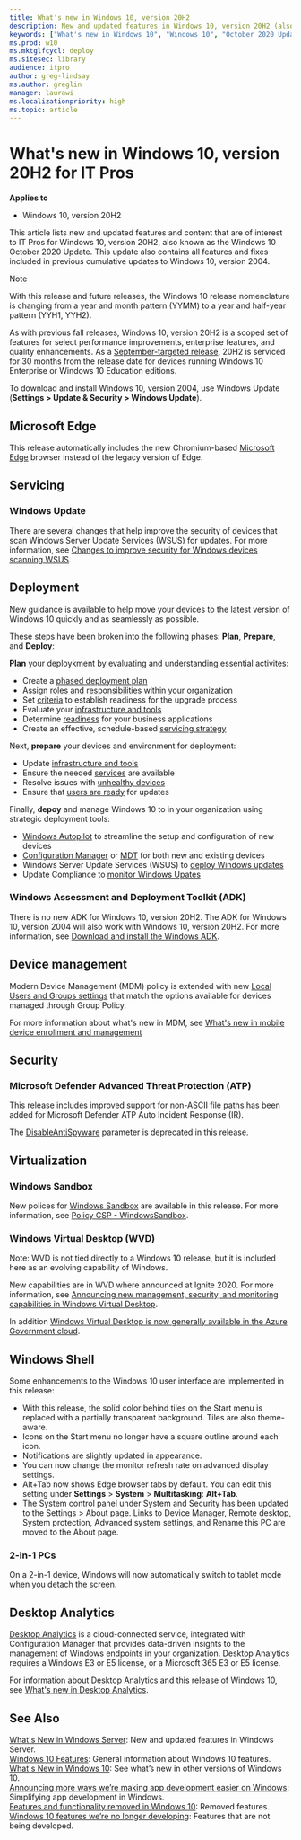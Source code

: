 ```yaml
---
title: What's new in Windows 10, version 20H2
description: New and updated features in Windows 10, version 20H2 (also known as the Windows 10 October 2020 Update).
keywords: ["What's new in Windows 10", "Windows 10", "October 2020 Update"]
ms.prod: w10
ms.mktglfcycl: deploy
ms.sitesec: library
audience: itpro
author: greg-lindsay
ms.author: greglin
manager: laurawi
ms.localizationpriority: high
ms.topic: article
---
```


# What's new in Windows 10, version 20H2 for IT Pros

**Applies to**
-   Windows 10, version 20H2

This article lists new and updated features and content that are of interest to IT Pros for Windows 10, version 20H2, also known as the Windows 10 October 2020 Update. This update also contains all features and fixes included in previous cumulative updates to Windows 10, version 2004.

> [!NOTE]
> With this release and future releases, the Windows 10 release nomenclature is changing from a year and month pattern (YYMM) to a year and half-year pattern (YYH1, YYH2).

As with previous fall releases, Windows 10, version 20H2 is a scoped set of features for select performance improvements, enterprise features, and quality enhancements. As a [September-targeted release](https://support.microsoft.com/help/13853/windows-lifecycle-fact-sheet), 20H2 is serviced for 30 months from the release date for devices running Windows 10 Enterprise or Windows 10 Education editions. 

To download and install Windows 10, version 2004, use Windows Update (**Settings > Update & Security > Windows Update**). 

## Microsoft Edge

This release automatically includes the new Chromium-based [Microsoft Edge](https://www.microsoft.com/edge/business) browser instead of the legacy version of Edge.

## Servicing

### Windows Update

There are several changes that help improve the security of devices that scan Windows Server Update Services (WSUS) for updates. For more information, see [Changes to improve security for Windows devices scanning WSUS](https://techcommunity.microsoft.com/t5/windows-it-pro-blog/changes-to-improve-security-for-windows-devices-scanning-wsus/ba-p/1645547).

## Deployment

New guidance is available to help move your devices to the latest version of Windows 10 quickly and as seamlessly as possible. 

These steps have been broken into the following phases: **Plan**, **Prepare**, and **Deploy**:

**Plan** your deploykment by evaluating and understanding essential activites: 
- Create a [phased deployment plan](https://docs.microsoft.com/windows/deployment/update/create-deployment-plan)
- Assign [roles and responsibilities](https://docs.microsoft.com/windows/deployment/update/plan-define-readiness#process-manager) within your organization
- Set [criteria](https://docs.microsoft.com/windows/deployment/update/plan-define-readiness#set-criteria-for-rating-apps) to establish readiness for the upgrade process
- Evaluate your [infrastructure and tools](https://docs.microsoft.com/windows/deployment/update/eval-infra-tools)
- Determine [readiness](https://docs.microsoft.com/windows/deployment/update/plan-determine-app-readiness) for your business applications
- Create an effective, schedule-based [servicing strategy](https://docs.microsoft.com/windows/deployment/update/plan-define-strategy)

Next, **prepare** your devices and environment for deployment:
- Update [infrastructure and tools](https://docs.microsoft.com/windows/deployment/update/prepare-deploy-windows#prepare-infrastructure-and-environment)
- Ensure the needed [services](https://docs.microsoft.com/windows/deployment/update/prepare-deploy-windows#prepare-applications-and-devices) are available
- Resolve issues with [unhealthy devices](https://docs.microsoft.com/windows/deployment/update/prepare-deploy-windows#address-unhealthy-devices)
- Ensure that [users are ready](https://docs.microsoft.com/windows/deployment/update/prepare-deploy-windows) for updates

Finally, **depoy** and manage Windows 10 to in your organization using strategic deployment tools:
- [Windows Autopilot](https://docs.microsoft.com/mem/autopilot/windows-autopilot) to streamline the setup and configuration of new devices
- [Configuration Manager](https://docs.microsoft.com/windows/deployment/deploy-windows-cm/prepare-for-zero-touch-installation-of-windows-10-with-configuration-manager) or [MDT](https://docs.microsoft.com/windows/deployment/deploy-windows-mdt/prepare-for-windows-deployment-with-mdt) for both new and existing devices
- Windows Server Update Services (WSUS) to [deploy Windows updates](https://docs.microsoft.com/windows/deployment/update/waas-manage-updates-wsus)
- Update Compliance to [monitor Windows Upates](https://docs.microsoft.com/windows/deployment/update/update-compliance-monitor)

### Windows Assessment and Deployment Toolkit (ADK)

There is no new ADK for Windows 10, version 20H2. The ADK for Windows 10, version 2004 will also work with Windows 10, version 20H2.  For more information, see [Download and install the Windows ADK](https://docs.microsoft.com/windows-hardware/get-started/adk-install).

## Device management

Modern Device Management (MDM) policy is extended with new [Local Users and Groups settings](https://docs.microsoft.com/windows/client-management/mdm/policy-csp-localusersandgroups) that match the options available for devices managed through Group Policy.

For more information about what's new in MDM, see [What's new in mobile device enrollment and management](https://docs.microsoft.com/windows/client-management/mdm/new-in-windows-mdm-enrollment-management)

## Security

### Microsoft Defender Advanced Threat Protection (ATP) 

This release includes improved support for non-ASCII file paths has been added for Microsoft Defender ATP Auto Incident Response (IR).

The [DisableAntiSpyware](https://docs.microsoft.com/windows-hardware/customize/desktop/unattend/security-malware-windows-defender-disableantispyware) parameter is deprecated in this release.

## Virtualization

### Windows Sandbox

New polices for [Windows Sandbox](https://docs.microsoft.com/windows/security/threat-protection/windows-sandbox/windows-sandbox-overview) are available in this release. For more information, see [Policy CSP - WindowsSandbox](https://docs.microsoft.com/windows/client-management/mdm/policy-csp-windowssandbox).

### Windows Virtual Desktop (WVD)

Note: WVD is not tied directly to a Windows 10 release, but it is included here as an evolving capability of Windows.

New capabilities are in WVD where announced at Ignite 2020. For more information, see [Announcing new management, security, and monitoring capabilities in Windows Virtual Desktop](https://aka.ms/wvd-ignite2020-blogpost).

In addition [Windows Virtual Desktop is now generally available in the Azure Government cloud](https://azure.microsoft.com/en-us/updates/windows-virtual-desktop-is-now-generally-available-in-the-azure-government-cloud/).

## Windows Shell

Some enhancements to the Windows 10 user interface are implemented in this release:

- With this release, the solid color behind tiles on the Start menu is replaced with a partially transparent background. Tiles are also theme-aware. 
- Icons on the Start menu no longer have a square outline around each icon.
- Notifications are slightly updated in appearance.
- You can now change the monitor refresh rate on advanced display settings.
- Alt+Tab now shows Edge browser tabs by default. You can edit this setting under **Settings** > **System** > **Multitasking**: **Alt+Tab**.
- The System control panel under System and Security has been updated to the Settings > About page. Links to Device Manager, Remote desktop, System protection, Advanced system settings, and Rename this PC are moved to the About page.

### 2-in-1 PCs

On a 2-in-1 device, Windows will now automatically switch to tablet mode when you detach the screen.

## Desktop Analytics

[Desktop Analytics](https://docs.microsoft.com/configmgr/desktop-analytics/overview) is a cloud-connected service, integrated with Configuration Manager that provides data-driven insights to the management of Windows endpoints in your organization. Desktop Analytics requires a Windows E3 or E5 license, or a Microsoft 365 E3 or E5 license. 

For information about Desktop Analytics and this release of Windows 10, see [What's new in Desktop Analytics](https://docs.microsoft.com/mem/configmgr/desktop-analytics/whats-new).

## See Also

[What's New in Windows Server](https://docs.microsoft.com/windows-server/get-started/whats-new-in-windows-server): New and updated features in Windows Server.<br>
[Windows 10 Features](https://www.microsoft.com/windows/features): General information about Windows 10 features.<br>
[What's New in Windows 10](https://docs.microsoft.com/windows/whats-new/): See what’s new in other versions of Windows 10.<br>
[Announcing more ways we’re making app development easier on Windows](https://blogs.windows.com/windowsdeveloper/2020/09/22/kevin-gallo-microsoft-ignite-2020/): Simplifying app development in Windows.<br>
[Features and functionality removed in Windows 10](https://docs.microsoft.com/windows/deployment/planning/windows-10-removed-features): Removed features.<br>
[Windows 10 features we’re no longer developing](https://docs.microsoft.com/windows/deployment/planning/windows-10-deprecated-features): Features that are not being developed.<br>
